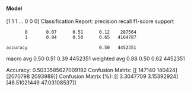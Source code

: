 #### Model
[1 1 1 ... 0 0 0]
Classification Report:
              precision    recall  f1-score   support

           0       0.07      0.51      0.12    287564
           1       0.94      0.50      0.65   4164787

    accuracy                           0.50   4452351
   macro avg       0.50      0.51      0.39   4452351
weighted avg       0.88      0.50      0.62   4452351

Accuracy: 0.5033585627009192
Confusion Matrix:
[[ 147140  140424]
 [2070798 2093989]]
Confusion Matrix (%):
[[ 3.3047709   3.15392924]
 [46.51021449 47.03108537]]
